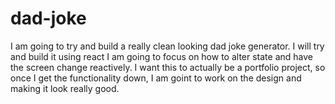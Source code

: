 # dad-joke

I am going to try and build a really clean looking dad joke generator.
I will try and build it using react
I am going to focus on how to alter state and have the screen change reactively.
I want this to actually be a portfolio project, so once I get the functionality down, I am goint to work on the design and making it look really good.
